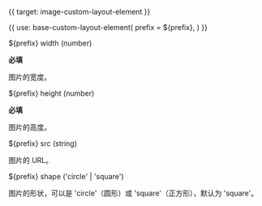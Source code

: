 {{ target: image-custom-layout-element }}

{{ use: base-custom-layout-element(
    prefix = ${prefix},
) }}

${prefix} width (number)

**必填**

图片的宽度。

${prefix} height (number)

**必填**

图片的高度。

${prefix} src (string)

图片的 URL。

${prefix} shape ('circle' | 'square')

图片的形状，可以是 'circle'（圆形）或 'square'（正方形），默认为 'square'。